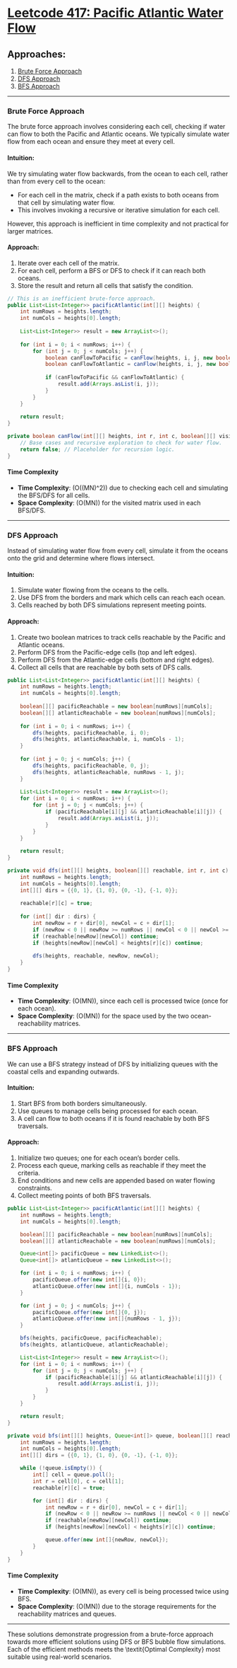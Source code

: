 # [Leetcode 417: Pacific Atlantic Water Flow](https://leetcode.com/problems/pacific-atlantic-water-flow/)

## Approaches:

1. [Brute Force Approach](#brute-force-approach)
2. [DFS Approach](#dfs-approach)
3. [BFS Approach](#bfs-approach)

---

### Brute Force Approach

The brute force approach involves considering each cell, checking if water can flow to both the Pacific and Atlantic oceans. We typically simulate water flow from each ocean and ensure they meet at every cell.

#### Intuition:

We try simulating water flow backwards, from the ocean to each cell, rather than from every cell to the ocean:
- For each cell in the matrix, check if a path exists to both oceans from that cell by simulating water flow.
- This involves invoking a recursive or iterative simulation for each cell.

However, this approach is inefficient in time complexity and not practical for larger matrices.

#### Approach:

1. Iterate over each cell of the matrix.
2. For each cell, perform a BFS or DFS to check if it can reach both oceans.
3. Store the result and return all cells that satisfy the condition.

```java
// This is an inefficient brute-force approach.
public List<List<Integer>> pacificAtlantic(int[][] heights) {
    int numRows = heights.length;
    int numCols = heights[0].length;
    
    List<List<Integer>> result = new ArrayList<>();
    
    for (int i = 0; i < numRows; i++) {
        for (int j = 0; j < numCols; j++) {
            boolean canFlowToPacific = canFlow(heights, i, j, new boolean[numRows][numCols], true);
            boolean canFlowToAtlantic = canFlow(heights, i, j, new boolean[numRows][numCols], false);
            
            if (canFlowToPacific && canFlowToAtlantic) {
                result.add(Arrays.asList(i, j));
            }
        }
    }
    
    return result;
}

private boolean canFlow(int[][] heights, int r, int c, boolean[][] visited, boolean isPacific) {
    // Base cases and recursive exploration to check for water flow.
    return false; // Placeholder for recursion logic.
}
```

#### Time Complexity
- **Time Complexity**: \(O((MN)^2)\) due to checking each cell and simulating the BFS/DFS for all cells.
- **Space Complexity**: \(O(MN)\) for the visited matrix used in each BFS/DFS.

---

### DFS Approach

Instead of simulating water flow from every cell, simulate it from the oceans onto the grid and determine where flows intersect.

#### Intuition:

1. Simulate water flowing from the oceans to the cells.
2. Use DFS from the borders and mark which cells can reach each ocean.
3. Cells reached by both DFS simulations represent meeting points.

#### Approach:

1. Create two boolean matrices to track cells reachable by the Pacific and Atlantic oceans.
2. Perform DFS from the Pacific-edge cells (top and left edges).
3. Perform DFS from the Atlantic-edge cells (bottom and right edges).
4. Collect all cells that are reachable by both sets of DFS calls.

```java
public List<List<Integer>> pacificAtlantic(int[][] heights) {
    int numRows = heights.length;
    int numCols = heights[0].length;
    
    boolean[][] pacificReachable = new boolean[numRows][numCols];
    boolean[][] atlanticReachable = new boolean[numRows][numCols];
    
    for (int i = 0; i < numRows; i++) {
        dfs(heights, pacificReachable, i, 0);
        dfs(heights, atlanticReachable, i, numCols - 1);
    }
    
    for (int j = 0; j < numCols; j++) {
        dfs(heights, pacificReachable, 0, j);
        dfs(heights, atlanticReachable, numRows - 1, j);
    }
    
    List<List<Integer>> result = new ArrayList<>();
    for (int i = 0; i < numRows; i++) {
        for (int j = 0; j < numCols; j++) {
            if (pacificReachable[i][j] && atlanticReachable[i][j]) {
                result.add(Arrays.asList(i, j));
            }
        }
    }
    
    return result;
}

private void dfs(int[][] heights, boolean[][] reachable, int r, int c) {
    int numRows = heights.length;
    int numCols = heights[0].length;
    int[][] dirs = {{0, 1}, {1, 0}, {0, -1}, {-1, 0}};
    
    reachable[r][c] = true;
    
    for (int[] dir : dirs) {
        int newRow = r + dir[0], newCol = c + dir[1];
        if (newRow < 0 || newRow >= numRows || newCol < 0 || newCol >= numCols) continue;
        if (reachable[newRow][newCol]) continue;
        if (heights[newRow][newCol] < heights[r][c]) continue;
        
        dfs(heights, reachable, newRow, newCol);
    }
}
```

#### Time Complexity
- **Time Complexity**: \(O(MN)\), since each cell is processed twice (once for each ocean).
- **Space Complexity**: \(O(MN)\) for the space used by the two ocean-reachability matrices.

---

### BFS Approach

We can use a BFS strategy instead of DFS by initializing queues with the coastal cells and expanding outwards.

#### Intuition:

1. Start BFS from both borders simultaneously.
2. Use queues to manage cells being processed for each ocean.
3. A cell can flow to both oceans if it is found reachable by both BFS traversals.

#### Approach:

1. Initialize two queues; one for each ocean’s border cells.
2. Process each queue, marking cells as reachable if they meet the criteria.
3. End conditions and new cells are appended based on water flowing constraints.
4. Collect meeting points of both BFS traversals.

```java
public List<List<Integer>> pacificAtlantic(int[][] heights) {
    int numRows = heights.length;
    int numCols = heights[0].length;

    boolean[][] pacificReachable = new boolean[numRows][numCols];
    boolean[][] atlanticReachable = new boolean[numRows][numCols];

    Queue<int[]> pacificQueue = new LinkedList<>();
    Queue<int[]> atlanticQueue = new LinkedList<>();

    for (int i = 0; i < numRows; i++) {
        pacificQueue.offer(new int[]{i, 0});
        atlanticQueue.offer(new int[]{i, numCols - 1});
    }

    for (int j = 0; j < numCols; j++) {
        pacificQueue.offer(new int[]{0, j});
        atlanticQueue.offer(new int[]{numRows - 1, j});
    }

    bfs(heights, pacificQueue, pacificReachable);
    bfs(heights, atlanticQueue, atlanticReachable);

    List<List<Integer>> result = new ArrayList<>();
    for (int i = 0; i < numRows; i++) {
        for (int j = 0; j < numCols; j++) {
            if (pacificReachable[i][j] && atlanticReachable[i][j]) {
                result.add(Arrays.asList(i, j));
            }
        }
    }

    return result;
}

private void bfs(int[][] heights, Queue<int[]> queue, boolean[][] reachable) {
    int numRows = heights.length;
    int numCols = heights[0].length;
    int[][] dirs = {{0, 1}, {1, 0}, {0, -1}, {-1, 0}};

    while (!queue.isEmpty()) {
        int[] cell = queue.poll();
        int r = cell[0], c = cell[1];
        reachable[r][c] = true;

        for (int[] dir : dirs) {
            int newRow = r + dir[0], newCol = c + dir[1];
            if (newRow < 0 || newRow >= numRows || newCol < 0 || newCol >= numCols) continue;
            if (reachable[newRow][newCol]) continue;
            if (heights[newRow][newCol] < heights[r][c]) continue;

            queue.offer(new int[]{newRow, newCol});
        }
    }
}
```

#### Time Complexity
- **Time Complexity**: \(O(MN)\), as every cell is being processed twice using BFS.
- **Space Complexity**: \(O(MN)\) due to the storage requirements for the reachability matrices and queues.

---

These solutions demonstrate progression from a brute-force approach towards more efficient solutions using DFS or BFS bubble flow simulations. Each of the efficient methods meets the \textit{Optimal Complexity} most suitable using real-world scenarios.

